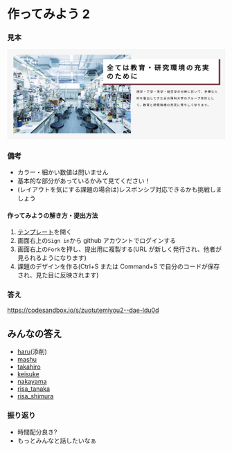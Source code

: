 # 作ってみよう 2

### 見本

![作ってみよう2](./img/practice2.png)

### 備考

- カラー・細かい数値は問いません
- 基本的な部分があっているかみて見てください！
- (レイアウトを気にする課題の場合は)レスポンシブ対応できるかも挑戦しましょう

#### 作ってみようの解き方・提出方法

1. [テンプレート](https://codesandbox.io/s/zuotutemiyou2-9cg6s?file=/index.html)を開く
2. 画面右上の`Sign in`から github アカウントでログインする
3. 画面右上の`Fork`を押し、提出用に複製する(URL が新しく発行され、他者が見られるようになります)
4. 課題のデザインを作る(Ctrl+S または Command+S で自分のコードが保存され、見た目に反映されます)

### 答え

https://codesandbox.io/s/zuotutemiyou2--dae-ldu0d

## みんなの答え

- [haru](https://codepen.io/haruki00000000/pen/ZEpOjxZ)(添削)
- [mashu](https://codepen.io/mashumashumashu/pen/oNzLMwb?editors=1100)
- [takahiro](https://codepen.io/okathira/pen/PoGzBWj)
- [keisuke](https://codepen.io/mikeazaleaakane/pen/rNMLrvE)
- [nakayama](https://codepen.io/nakayama8320/pen/oNzLMWj)
- [risa_tanaka](https://codepen.io/risa05/pen/WNGxKRz)
- [risa_shimura](https://codepen.io/risa-shimura/pen/GRjqBWW)

### 振り返り

- 時間配分良き?
- もっとみんなと話したいなぁ
